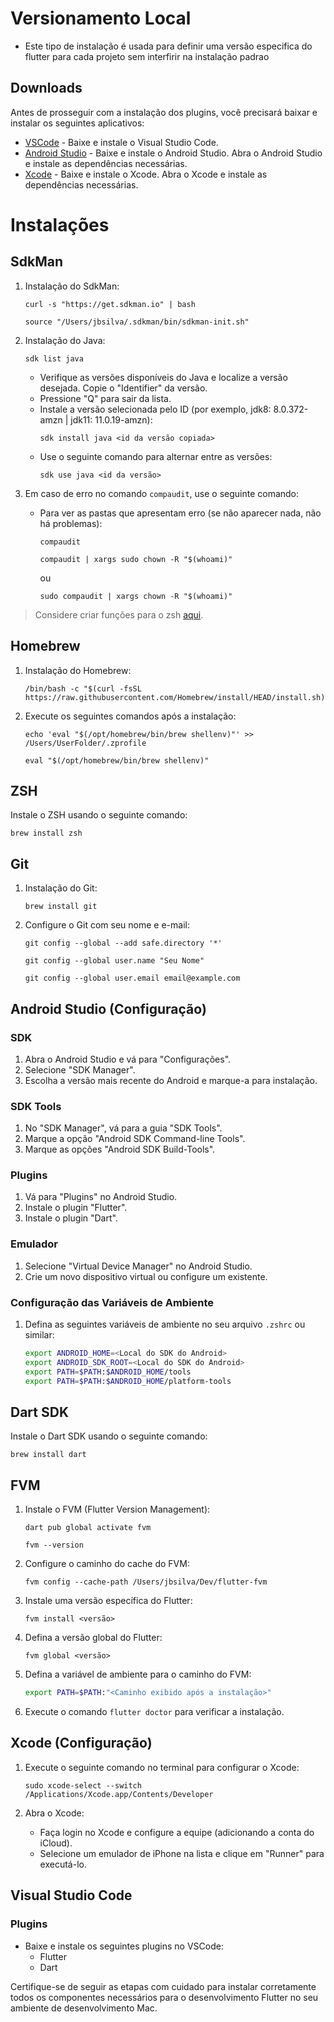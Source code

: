 # Versionamento Local

- Este tipo de instalação é usada para definir uma versão especifica do flutter para cada projeto sem interfirir na instalação padrao

## Downloads

Antes de prosseguir com a instalação dos plugins, você precisará baixar e instalar os seguintes aplicativos:

- [VSCode](https://code.visualstudio.com/) - Baixe e instale o Visual Studio Code.
- [Android Studio](https://developer.android.com/studio?hl=pt&gclid=CjwKCAjw0dKXBhBPEiwA2bmObQnK-HUSx7GH7u0_IsC1vf9_WvEzh0o1eDUsKa03aXz6D0zIGDSRrRoCnn8QAvD_BwE&gclsrc=aw.ds) - Baixe e instale o Android Studio. Abra o Android Studio e instale as dependências necessárias.
- [Xcode](https://apps.apple.com/us/app/xcode/id497799835?mt=12) - Baixe e instale o Xcode. Abra o Xcode e instale as dependências necessárias.

# Instalações

## SdkMan

1. Instalação do SdkMan:
   ```
   curl -s "https://get.sdkman.io" | bash
   ```
   ```
   source "/Users/jbsilva/.sdkman/bin/sdkman-init.sh"
   ```

2. Instalação do Java:
   ```
   sdk list java
   ```
   - Verifique as versões disponíveis do Java e localize a versão desejada. Copie o "Identifier" da versão.
   - Pressione "Q" para sair da lista.
   - Instale a versão selecionada pelo ID (por exemplo, jdk8: 8.0.372-amzn | jdk11: 11.0.19-amzn):
     ```
     sdk install java <id da versão copiada>
     ```
   - Use o seguinte comando para alternar entre as versões:
     ```
     sdk use java <id da versão>
     ```

3. Em caso de erro no comando `compaudit`, use o seguinte comando:
   - Para ver as pastas que apresentam erro (se não aparecer nada, não há problemas):
     ```
     compaudit
     ```
     ```
     compaudit | xargs sudo chown -R "$(whoami)"
     ```
     ou
     ```
     sudo compaudit | xargs chown -R "$(whoami)"
     ```

> Considere criar funções para o zsh [aqui](./shell_configs.md).

## Homebrew

1. Instalação do Homebrew:
   ```
   /bin/bash -c "$(curl -fsSL https://raw.githubusercontent.com/Homebrew/install/HEAD/install.sh)"
   ```

2. Execute os seguintes comandos após a instalação:
   ```
   echo 'eval "$(/opt/homebrew/bin/brew shellenv)"' >> /Users/UserFolder/.zprofile
   ```
   ```
   eval "$(/opt/homebrew/bin/brew shellenv)"
   ```

## ZSH

Instale o ZSH usando o seguinte comando:
```
brew install zsh
```

## Git

1. Instalação do Git:
   ```
   brew install git
   ```

2. Configure o Git com seu nome e e-mail:
   ```
   git config --global --add safe.directory '*'
   ```
   ```
   git config --global user.name "Seu Nome"
   ```
   ```
   git config --global user.email email@example.com
   ```

## Android Studio (Configuração)

### SDK

1. Abra o Android Studio e vá para "Configurações".
2. Selecione "SDK Manager".
3. Escolha a versão mais recente do Android e marque-a para instalação.

### SDK Tools

1. No "SDK Manager", vá para a guia "SDK Tools".
2. Marque a opção "Android SDK Command-line Tools".
3. Marque as opções "Android SDK Build-Tools".

### Plugins

1. Vá para "Plugins" no Android Studio.
2. Instale o plugin "Flutter".
3. Instale o plugin "Dart".

### Emulador

1. Selecione "Virtual Device Manager" no Android Studio.
2. Crie um novo dispositivo virtual ou configure um existente.

### Configuração das Variáveis de Ambiente

1. Defina as seguintes variáveis de ambiente no seu arquivo `.zshrc` ou similar:
   ```sh
   export ANDROID_HOME=<Local do SDK do Android>
   export ANDROID_SDK_ROOT=<Local do SDK do Android>
   export PATH=$PATH:$ANDROID_HOME/tools
   export PATH=$PATH:$ANDROID_HOME/platform-tools
   ```

## Dart SDK

Instale o Dart SDK usando o seguinte comando:
```
brew install dart
```

## FVM

1. Instale o FVM (Flutter Version Management):
   ```
   dart pub global activate fvm
   ```
   ```
   fvm --version
   ```

2. Configure o caminho do cache do FVM:
   ```
   fvm config --cache-path /Users/jbsilva/Dev/flutter-fvm
   ```

3. Instale uma versão específica do Flutter:
   ```
   fvm install <versão>
   ```

4. Defina a versão global do Flutter:
   ```
   fvm global <versão>
   ```

5. Defina a variável de ambiente para o caminho do FVM:
   ```sh
   export PATH=$PATH:"<Caminho exibido após a instalação>"
   ```

6. Execute o comando `flutter doctor` para verificar a instalação.

## Xcode (Configuração)

1. Execute o seguinte comando no terminal para configurar o Xcode:
   ```
   sudo xcode-select --switch /Applications/Xcode.app/Contents/Developer
   ```

2. Abra o Xcode:
   - Faça login no Xcode e configure a equipe (adicionando a conta do iCloud).
   - Selecione um emulador de iPhone na lista e clique em "Runner" para executá-lo.

## Visual Studio Code

### Plugins

- Baixe e instale os seguintes plugins no VSCode:
  - Flutter
  - Dart

Certifique-se de seguir as etapas com cuidado para instalar corretamente todos os componentes necessários para o desenvolvimento Flutter no seu ambiente de desenvolvimento Mac.